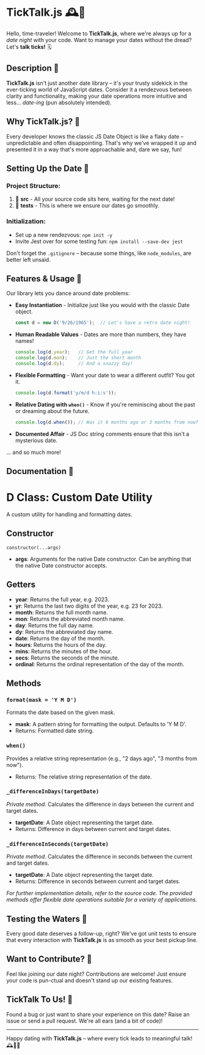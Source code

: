 # TickTalk.js 🕰️💬

Hello, time-traveler! Welcome to **TickTalk.js**, where we're always up for a *date night* with your code. Want to manage your dates without the dread? Let's **talk ticks!** 🗓️

## Description 📖

**TickTalk.js** isn't just another date library – it's your trusty sidekick in the ever-ticking world of JavaScript dates. Consider it a rendezvous between clarity and functionality, making your date operations more intuitive and less... *date-ing* (pun absolutely intended).

## Why TickTalk.js? 🤔

Every developer knows the classic JS Date Object is like a flaky date – unpredictable and often disappointing. That's why we've wrapped it up and presented it in a way that's more approachable and, dare we say, fun!

## Setting Up the Date 🌹

### Project Structure:

1. 📁 **src** - All your source code sits here, waiting for the next date!
2. 📁 **tests** - This is where we ensure our dates go smoothly.

### Initialization:

- Set up a new rendezvous: `npm init -y`
- Invite Jest over for some testing fun: `npm install --save-dev jest`

Don't forget the `.gitignore` – because some things, like `node_modules`, are better left unsaid.

## Features & Usage 🌟

Our library lets you dance around date problems:

- **Easy Instantiation** - Initialize just like you would with the classic Date object.
  
    ```javascript
    const d = new D('9/26/1965');  // Let's have a retro date night!
    ```

- **Human Readable Values** - Dates are more than numbers, they have names!

    ```javascript
    console.log(d.year);   // Get the full year
    console.log(d.mon);    // Just the short month
    console.log(d.dy);     // And a snazzy day!
    ```

- **Flexible Formatting** - Want your date to wear a different outfit? You got it.

    ```javascript
    console.log(d.format('y/m/d h:i:s'));
    ```

- **Relative Dating with `when()`** - Know if you're reminiscing about the past or dreaming about the future.

    ```javascript
    console.log(d.when()); // Was it 6 months ago or 3 months from now?
    ```

- **Documented Affair** - JS Doc string comments ensure that this isn't a mysterious date.

... and so much more!

## Documentation 📜
# D Class: Custom Date Utility

A custom utility for handling and formatting dates.

## Constructor

`constructor(...args)`
- **args**: Arguments for the native Date constructor. Can be anything that the native Date constructor accepts.

## Getters

- **year**: Returns the full year, e.g. 2023.
- **yr**: Returns the last two digits of the year, e.g. 23 for 2023.
- **month**: Returns the full month name.
- **mon**: Returns the abbreviated month name.
- **day**: Returns the full day name.
- **dy**: Returns the abbreviated day name.
- **date**: Returns the day of the month.
- **hours**: Returns the hours of the day.
- **mins**: Returns the minutes of the hour.
- **secs**: Returns the seconds of the minute.
- **ordinal**: Returns the ordinal representation of the day of the month.

## Methods

### `format(mask = 'Y M D')`
Formats the date based on the given mask.
- **mask**: A pattern string for formatting the output. Defaults to 'Y M D'.
- Returns: Formatted date string.

### `when()`
Provides a relative string representation (e.g., "2 days ago", "3 months from now").
- Returns: The relative string representation of the date.

### `_differenceInDays(targetDate)`
*Private method*. Calculates the difference in days between the current and target dates.
- **targetDate**: A Date object representing the target date.
- Returns: Difference in days between current and target dates.

### `_differenceInSeconds(targetDate)`
*Private method*. Calculates the difference in seconds between the current and target dates.
- **targetDate**: A Date object representing the target date.
- Returns: Difference in seconds between current and target dates.

*For further implementation details, refer to the source code. The provided methods offer flexible date operations suitable for a variety of applications.*

## Testing the Waters 🧪

Every good date deserves a follow-up, right? We've got unit tests to ensure that every interaction with **TickTalk.js** is as smooth as your best pickup line.

## Want to Contribute? 🍷

Feel like joining our date night? Contributions are welcome! Just ensure your code is pun-ctual and doesn't stand up our existing features.

## TickTalk To Us! 💌

Found a bug or just want to share your experience on this date? Raise an issue or send a pull request. We're all ears (and a bit of code)!

---

Happy dating with **TickTalk.js** – where every tick leads to meaningful talk! 🕰️💖💬